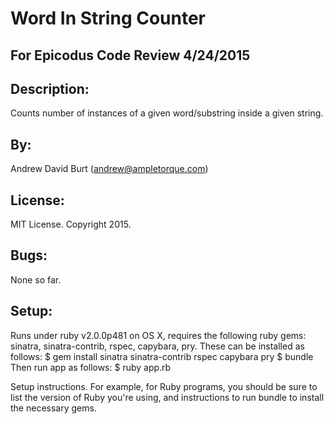 Word In String Counter
======================
For Epicodus Code Review 4/24/2015
----------------------------------

Description:
------------
Counts number of instances of a given word/substring inside a given string.

By:
---
Andrew David Burt (andrew@ampletorque.com)

License:
--------
MIT License. Copyright 2015.

Bugs:
-----
None so far.

Setup:
------
Runs under ruby v2.0.0p481 on OS X, requires the following ruby gems: sinatra, sinatra-contrib, rspec, capybara, pry.  These can be installed as follows:
$ gem install sinatra sinatra-contrib rspec capybara pry
$ bundle
Then run app as follows:
$ ruby app.rb

Setup instructions. For example, for Ruby programs, you should be sure to list the version of Ruby you're using, and instructions to run bundle to install the necessary gems.
